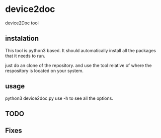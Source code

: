# device2doc

device2Doc tool

## instalation
This tool is python3 based.
It should automatically install all the packages that it needs to run.

just do an clone of the repository.
and use the tool relative of where the respository is located on your system.


## usage
python3 device2doc.py <options>
use -h to see all the options.

## TODO

## Fixes